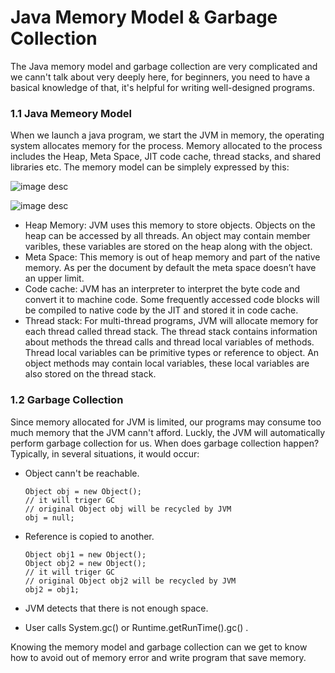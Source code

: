 # Java Memory Model & Garbage Collection

The Java memory model and garbage collection are very complicated and we cann't talk about very deeply here, for beginners, you need to have a basical knowledge of that, it's helpful for writing well-designed programs.

### 1.1 Java Memeory Model

When we launch a java program, we start the JVM in memory, the operating system allocates memory for the process. Memory allocated to the process includes the Heap, Meta Space, JIT code cache, thread stacks, and shared libraries etc. The memory model can be simplely expressed by this:

![image desc](https://labex.io/upload/M/Y/E/w9Ar00ccTfvq.png)

![image desc](https://labex.io/upload/E/G/W/iS6rUZg2AwAZ.png)

- Heap Memory: JVM uses this memory to store objects. Objects on the heap can be accessed by all threads. An object may contain member varibles, these variables are stored on the heap along with the object.
- Meta Space: This memory is out of heap memory and part of the native memory. As per the document by default the meta space doesn’t have an upper limit. 
- Code cache: JVM has an interpreter to interpret the byte code and convert it to machine code. Some frequently accessed code blocks will be compiled to native code by the JIT and stored it in code cache.
- Thread stack: For multi-thread programs, JVM will allocate memory for each thread called thread stack. The thread stack contains information about methods the thread calls and thread local variables of methods. Thread local variables can be primitive types or reference to object. An object methods  may contain local variables, these local variables are also stored on the thread stack.

### 1.2 Garbage Collection

Since memory allocated for JVM is limited, our programs may consume too much memory that the JVM cann't afford. Luckly, the JVM will automatically perform garbage collection for us. When does garbage collection happen? Typically, in several situations, it would occur:

- Object cann't be reachable.

  ```
  Object obj = new Object();  
  // it will triger GC
  // original Object obj will be recycled by JVM
  obj = null;   
  ```

- Reference is copied to another.

  ```
  Object obj1 = new Object();
  Object obj2 = new Object();
  // it will triger GC
  // original Object obj2 will be recycled by JVM
  obj2 = obj1;  
  ```


- JVM detects that there is not enough space.
- User calls System.gc() or Runtime.getRunTime().gc() .

Knowing the memory model and garbage collection can we  get to know how to avoid out of memory error and write program that save memory.